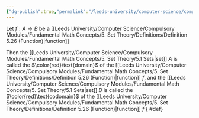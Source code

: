 ```yaml
---
{"dg-publish":true,"permalink":"/leeds-university/computer-science/compulsory-modules/fundamental-math-concepts/5-set-theory/definitions/definition-5-27-1-domain-codomain/","tags":["Definition"]}
---
```


Let $f : A \to B$ be a [[Leeds University/Computer Science/Compulsory Modules/Fundamental Math Concepts/5. Set Theory/Definitions/Definition 5.26 (Function)\|function]]

Then the [[Leeds University/Computer Science/Compulsory Modules/Fundamental Math Concepts/5. Set Theory/5.1 Sets\|set]] $A$ is called the $\color{red}\text{domain}$ of the [[Leeds University/Computer Science/Compulsory Modules/Fundamental Math Concepts/5. Set Theory/Definitions/Definition 5.26 (Function)\|function]] $f$, and the [[Leeds University/Computer Science/Compulsory Modules/Fundamental Math Concepts/5. Set Theory/5.1 Sets\|set]] $B$ is called the $\color{red}\text{codomain}$ of the [[Leeds University/Computer Science/Compulsory Modules/Fundamental Math Concepts/5. Set Theory/Definitions/Definition 5.26 (Function)\|function]] $f$
{ #def}

